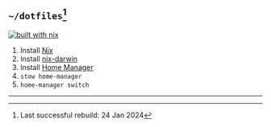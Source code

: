 ## `~/dotfiles`[^1]

[![built with nix](https://builtwithnix.org/badge.svg)](https://builtwithnix.org)

1. Install [Nix](https://determinate.systems/posts/determinate-nix-installer)
2. Install [nix-darwin](https://github.com/LnL7/nix-darwin)
3. Install [Home Manager](https://nix-community.github.io/home-manager/index.xhtml#sec-install-nix-darwin-module)
4. `stow home-manager`
5. `home-manager switch`


---
[^1]: Last successful rebuild: 24 Jan 2024
